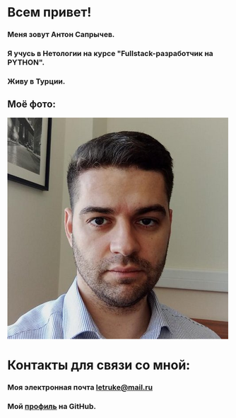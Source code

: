 # Всем привет!

### Меня зовут Антон Сапрычев.

### Я учусь в Нетологии на курсе "Fullstack-разработчик на PYTHON".

### Живу в Турции.


## Моё фото:
![photo](/photo.jpeg)

# Контакты для связи со мной:

### Моя электронная почта letruke@mail.ru
### Мой [профиль](https://github.com/Letruke-007) на GitHub.




